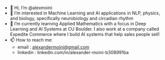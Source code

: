 - 👋 Hi, I’m @alexmoini
- 👀 I’m interested in Machine Learning and AI applications in NLP, physics, and biology, specifically neurobiology and circadian rhythm
- 🌱 I’m currently learning Applied Mathematics with a focus in Deep Learning and AI Systems at CU Boulder. I also work at a company called Expedite Commerce where I build AI systems that help sales people sell!
- 📫 How to reach me:
  - email : alexandermoini@gmail.com
  - linkedin : linkedin.com/in/alexander-moini-b308991ba
<!---
alexmoini/alexmoini is a ✨ special ✨ repository because its `README.md` (this file) appears on your GitHub profile.
You can click the Preview link to take a look at your changes.
--->
